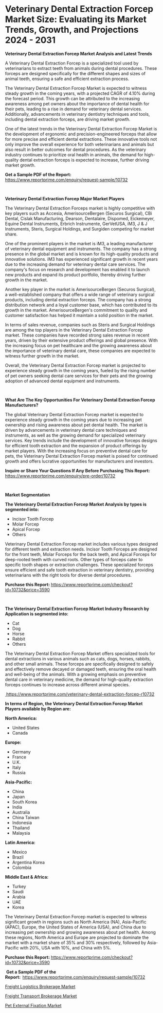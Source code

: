<p><h1>Veterinary Dental Extraction Forcep Market Size: Evaluating its Market Trends, Growth, and Projections 2024 - 2031</h1></p><p><strong>Veterinary Dental Extraction Forcep Market Analysis and Latest Trends</strong></p>
<p><p>A Veterinary Dental Extraction Forcep is a specialized tool used by veterinarians to extract teeth from animals during dental procedures. These forceps are designed specifically for the different shapes and sizes of animal teeth, ensuring a safe and efficient extraction process.</p><p>The Veterinary Dental Extraction Forcep Market is expected to witness steady growth in the coming years, with a projected CAGR of 4.10% during the forecast period. This growth can be attributed to the increasing awareness among pet owners about the importance of dental health for their pets, leading to a rise in demand for veterinary dental services. Additionally, advancements in veterinary dentistry techniques and tools, including dental extraction forceps, are driving market growth.</p><p>One of the latest trends in the Veterinary Dental Extraction Forcep Market is the development of ergonomic and precision-engineered forceps that allow for more precise and efficient dental extractions. These innovative tools not only improve the overall experience for both veterinarians and animals but also result in better outcomes for dental procedures. As the veterinary industry continues to prioritize oral health in animals, the demand for high-quality dental extraction forceps is expected to increase, further driving market growth.</p></p>
<p><strong>Get a Sample PDF of the Report:&nbsp;</strong> <a href="https://www.reportprime.com/enquiry/request-sample/10732">https://www.reportprime.com/enquiry/request-sample/10732</a></p>
<p>&nbsp;</p>
<p><strong>Veterinary Dental Extraction Forcep Major Market Players</strong></p>
<p><p>The Veterinary Dental Extraction Forceps market is highly competitive with key players such as Accesia, AmerisourceBergen (Securos Surgical), CBi Dental, Cislak Manufacturing, Dearson, Dentalaire, Dispomed, Eickemeyer, Equine Dental Instruments, Erbrich Instrumente, GerVetUSA, iM3, J & J Instruments, Steris, Surgical Holdings, and Surgiden competing for market share.</p><p>One of the prominent players in the market is iM3, a leading manufacturer of veterinary dental equipment and instruments. The company has a strong presence in the global market and is known for its high-quality products and innovative solutions. iM3 has experienced significant growth in recent years due to the increasing demand for veterinary dental care services. The company's focus on research and development has enabled it to launch new products and expand its product portfolio, thereby driving further growth in the market.</p><p>Another key player in the market is AmerisourceBergen (Securos Surgical), a well-established company that offers a wide range of veterinary surgical products, including dental extraction forceps. The company has a strong distribution network and a loyal customer base, which has contributed to its growth in the market. AmerisourceBergen's commitment to quality and customer satisfaction has helped it maintain a solid position in the market.</p><p>In terms of sales revenue, companies such as Steris and Surgical Holdings are among the top players in the Veterinary Dental Extraction Forcep market. These companies have recorded strong sales revenue in recent years, driven by their extensive product offerings and global presence. With the increasing focus on pet healthcare and the growing awareness about the importance of veterinary dental care, these companies are expected to witness further growth in the market.</p><p>Overall, the Veterinary Dental Extraction Forcep market is projected to experience steady growth in the coming years, fueled by the rising number of pet owners seeking dental care services for their pets and the growing adoption of advanced dental equipment and instruments.</p></p>
<p>&nbsp;</p>
<p><strong>What Are The Key Opportunities For Veterinary Dental Extraction Forcep Manufacturers?</strong></p>
<p><p>The global Veterinary Dental Extraction Forcep market is expected to experience steady growth in the coming years due to increasing pet ownership and rising awareness about pet dental health. The market is driven by advancements in veterinary dental care techniques and instruments, as well as the growing demand for specialized veterinary services. Key trends include the development of innovative forceps designs for efficient tooth extraction and the expansion of product offerings by market players. With the increasing focus on preventive dental care for pets, the Veterinary Dental Extraction Forcep market is poised for continued growth and offers lucrative opportunities for manufacturers and investors.</p></p>
<p><strong>Inquire or Share Your Questions If Any Before Purchasing This Report:</strong> <a href="https://www.reportprime.com/enquiry/pre-order/10732">https://www.reportprime.com/enquiry/pre-order/10732</a></p>
<p>&nbsp;</p>
<p><strong>Market Segmentation</strong></p>
<p><strong>The Veterinary Dental Extraction Forcep Market Analysis by types is segmented into:</strong></p>
<p><ul><li>Incisor Tooth Forcep</li><li>Molar Forcep</li><li>Apical Forcep</li><li>Others</li></ul></p>
<p><p>Veterinary Dental Extraction Forcep market includes various types designed for different teeth and extraction needs. Incisor Tooth Forceps are designed for the front teeth, Molar Forceps for the back teeth, and Apical Forceps for deep-rooted teeth with curved roots. Other types of forceps cater to specific tooth shapes or extraction challenges. These specialized forceps ensure efficient and safe tooth extraction in veterinary dentistry, providing veterinarians with the right tools for diverse dental procedures.</p></p>
<p><strong>Purchase this Report:&nbsp;</strong><a href="https://www.reportprime.com/checkout?id=10732&price=3590">https://www.reportprime.com/checkout?id=10732&price=3590</a></p>
<p>&nbsp;</p>
<p><strong>The Veterinary Dental Extraction Forcep Market Industry Research by Application is segmented into:</strong></p>
<p><ul><li>Cat</li><li>Dog</li><li>Horse</li><li>Rabbit</li><li>Others</li></ul></p>
<p><p>The Veterinary Dental Extraction Forcep Market offers specialized tools for dental extractions in various animals such as cats, dogs, horses, rabbits, and other small animals. These forceps are specifically designed to safely and effectively remove decayed or damaged teeth, ensuring the oral health and well-being of the animals. With a growing emphasis on preventive dental care in veterinary medicine, the demand for high-quality extraction forceps continues to increase across different animal species.</p></p>
<p><a href="https://www.reportprime.com/veterinary-dental-extraction-forcep-r10732">&nbsp;https://www.reportprime.com/veterinary-dental-extraction-forcep-r10732</a></p>
<p><strong>In terms of Region, the Veterinary Dental Extraction Forcep Market Players available by Region are:</strong></p>
<p>
    <p> <strong> North America: </strong>
        <ul>
            <li>United States</li>
            <li>Canada</li>
        </ul>
        </p> 
    <p> <strong> Europe: </strong>
        <ul>
            <li>Germany</li>
            <li>France</li>
            <li>U.K.</li>
            <li>Italy</li>
            <li>Russia</li>
        </ul>
        </p> 
    <p> <strong> Asia-Pacific: </strong>
        <ul>
            <li>China</li>
            <li>Japan</li>
            <li>South Korea</li>
            <li>India</li>
            <li>Australia</li>
            <li>China Taiwan</li>
            <li>Indonesia</li>
            <li>Thailand</li>
            <li>Malaysia</li>
        </ul>
        </p> 
    <p> <strong> Latin America: </strong>
        <ul>
            <li>Mexico</li>
            <li>Brazil</li>
            <li>Argentina Korea</li>
            <li>Colombia</li>
        </ul>
        </p> 
    <p> <strong> Middle East & Africa: </strong>
        <ul>
            <li>Turkey</li>
            <li>Saudi</li>
            <li>Arabia</li>
            <li>UAE</li>
            <li>Korea</li>
        </ul>
    </p>
    </p>
<p><p>The Veterinary Dental Extraction Forcep market is expected to witness significant growth in regions such as North America (NA), Asia-Pacific (APAC), Europe, the United States of America (USA), and China due to increasing pet ownership and growing awareness about pet health. Among these regions, North America and Europe are projected to dominate the market with a market share of 35% and 30% respectively, followed by Asia-Pacific with 20%, USA with 10%, and China with 5%.</p></p>
<p><strong>Purchase this Report: </strong><a href="https://www.reportprime.com/checkout?id=10732&price=3590">https://www.reportprime.com/checkout?id=10732&price=3590</a></p>
<p>&nbsp;<strong>Get a Sample PDF of the Report:&nbsp;&nbsp;</strong><a href="https://www.reportprime.com/enquiry/request-sample/10732">https://www.reportprime.com/enquiry/request-sample/10732</a></p>
<p><strong></strong></p>
<p><p><a href="https://view.publitas.com/reportprime-1/analyzing-freight-logistics-brokerage-market-dynamics-and-growth-drivers-and-forecasted-for-period-from-2024-to-2031/">Freight Logistics Brokerage Market</a></p><p><a href="https://view.publitas.com/reportprime-1/freight-transport-brokerage-market-size-growth-and-industry-analysis-by-market-segmentation-and-regional-insights-and-forecast-to-2031/">Freight Transport Brokerage Market</a></p><p><a href="https://github.com/Krdamani25/Market-Research-Report-List-1/blob/main/pet-external-fixation-market.md">Pet External Fixation Market</a></p></p>